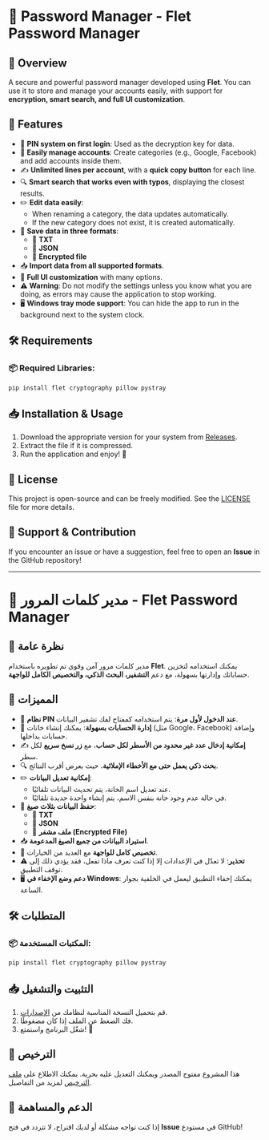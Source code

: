 # 🔐 Password Manager - Flet Password Manager

## 📌 Overview
A secure and powerful password manager developed using **Flet**. You can use it to store and manage your accounts easily, with support for **encryption, smart search, and full UI customization**.

## 🚀 Features
- 🔑 **PIN system on first login**: Used as the decryption key for data.
- 📂 **Easily manage accounts**: Create categories (e.g., Google, Facebook) and add accounts inside them.
- ✍️ **Unlimited lines per account**, with a **quick copy button** for each line.
- 🔍 **Smart search that works even with typos**, displaying the closest results.
- ✏️ **Edit data easily**:
  - When renaming a category, the data updates automatically.
  - If the new category does not exist, it is created automatically.
- 💾 **Save data in three formats**:
  - 🔹 **TXT**
  - 🔹 **JSON**
  - 🔹 **Encrypted file**
- 📥 **Import data from all supported formats**.
- 🎨 **Full UI customization** with many options.
- ⚠️ **Warning**: Do not modify the settings unless you know what you are doing, as errors may cause the application to stop working.
- 🖥️ **Windows tray mode support**: You can hide the app to run in the background next to the system clock.

## 🛠️ Requirements
### 📦 Required Libraries:
```bash
pip install flet cryptography pillow pystray
```

## 📥 Installation & Usage
1. Download the appropriate version for your system from [Releases](https://github.com/MohammedBoure/CipherSafe/tags).
2. Extract the file if it is compressed.
3. Run the application and enjoy! 🚀

## 📜 License
This project is open-source and can be freely modified. See the [LICENSE](LICENSE) file for more details.

## 📧 Support & Contribution
If you encounter an issue or have a suggestion, feel free to open an **Issue** in the GitHub repository!

---

# 🔐 مدير كلمات المرور - Flet Password Manager

## 📌 نظرة عامة
مدير كلمات مرور آمن وقوي تم تطويره باستخدام **Flet**. يمكنك استخدامه لتخزين حساباتك وإدارتها بسهولة، مع دعم **التشفير، البحث الذكي، والتخصيص الكامل للواجهة**.

## 🚀 المميزات
- 🔑 **نظام PIN عند الدخول لأول مرة**: يتم استخدامه كمفتاح لفك تشفير البيانات.
- 📂 **إدارة الحسابات بسهولة**: يمكنك إنشاء خانات (مثل Google، Facebook) وإضافة حسابات بداخلها.
- ✍️ **إمكانية إدخال عدد غير محدود من الأسطر لكل حساب**، مع **زر نسخ سريع** لكل سطر.
- 🔍 **بحث ذكي يعمل حتى مع الأخطاء الإملائية**، حيث يعرض أقرب النتائج.
- ✏️ **إمكانية تعديل البيانات**:
  - عند تعديل اسم الخانة، يتم تحديث البيانات تلقائيًا.
  - في حالة عدم وجود خانة بنفس الاسم، يتم إنشاء واحدة جديدة تلقائيًا.
- 💾 **حفظ البيانات بثلاث صيغ**:
  - 🔹 **TXT**
  - 🔹 **JSON**
  - 🔹 **ملف مشفر (Encrypted File)**
- 📥 **استيراد البيانات من جميع الصيغ المدعومة**.
- 🎨 **تخصيص كامل للواجهة** مع العديد من الخيارات.
- ⚠️ **تحذير**: لا تعدّل في الإعدادات إلا إذا كنت تعرف ماذا تفعل، فقد يؤدي ذلك إلى توقف التطبيق.
- 🖥️ **دعم وضع الإخفاء في Windows**: يمكنك إخفاء التطبيق ليعمل في الخلفية بجوار الساعة.

## 🛠️ المتطلبات
### 📦 المكتبات المستخدمة:
```bash
pip install flet cryptography pillow pystray
```

## 📥 التثبيت والتشغيل
1. قم بتحميل النسخة المناسبة لنظامك من [الإصدارات](https://github.com/MohammedBoure/CipherSafe/tags).
2. فك الضغط عن الملف إذا كان مضغوطًا.
3. شغّل البرنامج واستمتع! 🚀

## 📜 الترخيص
هذا المشروع مفتوح المصدر ويمكنك التعديل عليه بحرية. يمكنك الاطلاع على [ملف الترخيص](LICENSE) لمزيد من التفاصيل.

## 📧 الدعم والمساهمة
إذا كنت تواجه مشكلة أو لديك اقتراح، لا تتردد في فتح **Issue** في مستودع GitHub!

